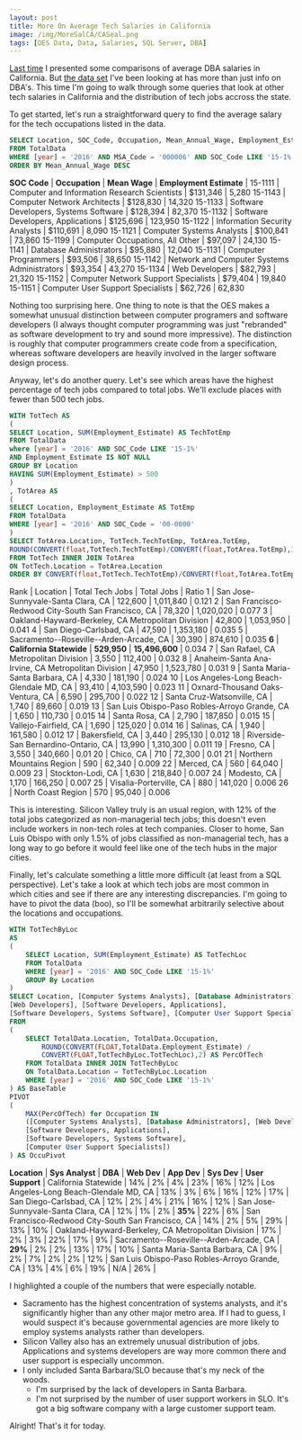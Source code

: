 ```yaml
---
layout: post
title: More On Average Tech Salaries in California
image: /img/MoreSalCA/CASeal.png
tags: [OES Data, Data, Salaries, SQL Server, DBA]
---
```


[Last time](https://andyspecht.github.io/2017-02-04-dba-ca-salaries/) I presented some comparisons of average DBA salaries in California. But [the data set](https://github.com/andyspecht/OES-California-SQL) I've been looking at has more than just info on DBA's. This time I'm going to walk through some queries that look at other tech salaries in California and the distribution of tech jobs accross the state. 

To get started, let's run a straightforward query to find the average salary for the tech occupations listed in the data.


```sql
SELECT Location, SOC_Code, Occupation, Mean_Annual_Wage, Employment_Estimate 
FROM TotalData
WHERE [year] = '2016' AND MSA_Code = '000006' AND SOC_Code LIKE '15-1%' 
ORDER BY Mean_Annual_Wage DESC
```

**SOC Code** | **Occupation** | **Mean Wage** | **Employment Estimate** |
15-1111	|	Computer and Information Research Scientists	|	$131,346 |	5,280
15-1143	|	Computer Network Architects	|	$128,830	|	14,320
15-1133	|	Software Developers, Systems Software	|	$128,394	|	82,370
15-1132	|	Software Developers, Applications	|	$125,696	|	123,950
15-1122	|	Information Security Analysts	|	$110,691 |	8,090
15-1121	|	Computer Systems Analysts	|	$100,841	|	73,860
15-1199	|	Computer Occupations, All Other	|	$97,097	|	24,130
15-1141	|	Database Administrators	|	$95,880	|	12,040
15-1131	|	Computer Programmers	|	$93,506	|	38,650
15-1142	|	Network and Computer Systems Administrators	|	$93,354	|	43,270
15-1134	|	Web Developers	|	$82,793	|	21,320
15-1152	|	Computer Network Support Specialists	|	$79,404	|	19,840
15-1151	|	Computer User Support Specialists	|	$62,726	|	62,830

Nothing too surprising here. One thing to note is that the OES makes a somewhat unusual distinction between computer programers and software developers (I always thought computer programming was just "rebranded" as software development to try and sound more impressive). The distinction is roughly that computer programmers create code from a specification, whereas software developers are heavily involved in the larger software design process. 

Anyway, let's do another query. Let's see which areas have the highest percentage of tech jobs compared to total jobs. We'll exclude places with fewer than 500 tech jobs.

```sql
WITH TotTech AS
(
SELECT Location, SUM(Employment_Estimate) AS TechTotEmp
FROM TotalData
where [year] = '2016' AND SOC_Code LIKE '15-1%' 
AND Employment_Estimate IS NOT NULL  
GROUP BY Location
HAVING SUM(Employment_Estimate) > 500
)
, TotArea AS
(
SELECT Location, Employment_Estimate AS TotEmp
FROM TotalData
WHERE [year] = '2016' AND SOC_Code = '00-0000'
)
SELECT TotArea.Location, TotTech.TechTotEmp, TotArea.TotEmp, 
ROUND(CONVERT(float,TotTech.TechTotEmp)/CONVERT(float,TotArea.TotEmp),3) AS Ratio
FROM TotTech INNER JOIN TotArea
ON TotTech.Location = TotArea.Location
ORDER BY CONVERT(float,TotTech.TechTotEmp)/CONVERT(float,TotArea.TotEmp) DESC
```

Rank | Location | Total Tech Jobs | Total Jobs | Ratio
1	|	San Jose-Sunnyvale-Santa Clara, CA	|	122,600	|	1,011,840	|	0.121
2	|	San Francisco-Redwood City-South San Francisco, CA 	|	78,320	|	1,020,020	|	0.077
3	|	Oakland-Hayward-Berkeley, CA Metropolitan Division	|	42,800	|	1,053,950	|	0.041
4	|	San Diego-Carlsbad, CA	|	47,590	|	1,353,180	|	0.035
5	|	Sacramento--Roseville--Arden-Arcade, CA	|	30,390	|	874,610	|	0.035
**6**	|	**California Statewide**	|	**529,950**	|	**15,496,600**	|	0.034
7	|	San Rafael, CA Metropolitan Division	|	3,550	|	112,400	|	0.032
8	|	Anaheim-Santa Ana-Irvine, CA Metropolitan Division	|	47,950	|	1,523,780	|	0.031
9	|	Santa Maria-Santa Barbara, CA	|	4,330	|	181,190	|	0.024
10	|	Los Angeles-Long Beach-Glendale MD, CA	|	93,410	|	4,103,590	|	0.023
11	|	Oxnard-Thousand Oaks-Ventura, CA	|	6,590	|	295,700	|	0.022
12	|	Santa Cruz-Watsonville, CA	|	1,740	|	89,660	|	0.019
13	|	San Luis Obispo-Paso Robles-Arroyo Grande, CA	|	1,650	|	110,730	|	0.015
14	|	Santa Rosa, CA	|	2,790	|	187,850	|	0.015
15	|	Vallejo-Fairfield, CA	|	1,690	|	125,020	|	0.014
16	|	Salinas, CA	|	1,940	|	161,580	|	0.012
17	|	Bakersfield, CA	|	3,440	|	295,130	|	0.012
18	|	Riverside-San Bernardino-Ontario, CA	|	13,990	|	1,310,300	|	0.011
19	|	Fresno, CA	|	3,550	|	340,660	|	0.01
20	|	Chico, CA	|	710	|	72,300	|	0.01
21	|	Northern Mountains Region	|	590	|	62,340	|	0.009
22	|	Merced, CA	|	560	|	64,040	|	0.009
23	|	Stockton-Lodi, CA	|	1,630	|	218,840	|	0.007
24	|	Modesto, CA	|	1,170	|	166,250	|	0.007
25	|	Visalia-Porterville, CA	|	880	|	141,020	|	0.006
26	|	North Coast Region	|	570	|	95,040	|	0.006

This is interesting. Silicon Valley truly is an usual region, with 12% of the total jobs categorized as non-managerial tech jobs; this doesn't even include workers in non-tech roles at tech companies. Closer to home, San Luis Obispo with only 1.5% of jobs classified as non-managerial tech, has a long way to go before it would feel like one of the tech hubs in the major cities.

Finally, let's calculate something a little more difficult (at least from a SQL perspective). Let's take a look at which tech jobs are most common in which cities and see if there are any interesting discrepancies. I'm going to have to pivot the data (boo), so I'll be somewhat arbitrarily selective about the locations and occupations.

```sql
WITH TotTechByLoc
AS
(
	SELECT Location, SUM(Employment_Estimate) AS TotTechLoc
	FROM TotalData
	WHERE [year] = '2016' AND SOC_Code LIKE '15-1%'
	GROUP By Location
)
SELECT Location, [Computer Systems Analysts], [Database Administrators], 
[Web Developers], [Software Developers, Applications],
[Software Developers, Systems Software], [Computer User Support Specialists]
FROM 
(
	SELECT TotalData.Location, TotalData.Occupation,
		ROUND(CONVERT(FLOAT,TotalData.Employment_Estimate) / 
		CONVERT(FLOAT,TotTechByLoc.TotTechLoc),2) AS PercOfTech
	FROM TotalData INNER JOIN TotTechByLoc
	ON TotalData.Location = TotTechByLoc.Location
	WHERE [year] = '2016' AND SOC_Code LIKE '15-1%'
) AS BaseTable
PIVOT
(
	MAX(PercOfTech) for Occupation IN
	([Computer Systems Analysts], [Database Administrators], [Web Developers],
	[Software Developers, Applications],
	[Software Developers, Systems Software], 
	[Computer User Support Specialists])
) AS OccuPivot
```

**Location**                | **Sys Analyst** | **DBA** | **Web Dev** | **App Dev** | **Sys Dev** | **User Support** | 
California Statewide	|	14%	|	2%	|	4%	|	23%	|	16%	|	12%	|
Los Angeles-Long Beach-Glendale MD, CA	|	13%	|	3%	|	6%	|	16%	|	12%	|	17%	|
San Diego-Carlsbad, CA	|	12%	|	2%	|	4%	|	21%	|	16%	|	12%	|
San Jose-Sunnyvale-Santa Clara, CA	|	12%	|	1%	|	2%	|	**35%**	|	22%	|	6%	|
San Francisco-Redwood City-South San Francisco, CA 	|	14%	|	2%	|	5%	|	29%	|	13%	|	10%	|
Oakland-Hayward-Berkeley, CA Metropolitan Division	|	17%	|	2%	|	3%	|	22%	|	17%	|	9%	|
Sacramento--Roseville--Arden-Arcade, CA	|	**29%**	|	2%	|	2%	|	13%	|	17%	|	10%	|
Santa Maria-Santa Barbara, CA	|	9%	|	2% |	7%	|	2%	|	2%	|	12%	|
San Luis Obispo-Paso Robles-Arroyo Grande, CA	|	13%	|	4%	|	6%	|	19%	| N/A	|	26%	|

I highlighted a couple of the numbers that were especially notable.

* Sacramento has the highest concentration of systems analysts, and it's significantly higher than any other major metro area. If I had to guess, I would suspect it's because governmental agencies are more likely to employ systems analysts rather than developers.
* Silicon Valley also has an extremely unusual distribution of jobs. Applications and systems developers are way more common there and user support is especially uncommon. 
* I only included Santa Barbara/SLO because that's my neck of the woods. 
	* I'm surprised by the lack of developers in Santa Barbara. 
	* I'm not surprised by the number of user support workers in SLO. It's got a big software company with a large customer support team.

Alright! That's it for today.